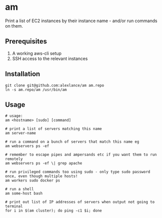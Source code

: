 am
==

Print a list of EC2 instances by their instance name - and/or run commands on them.

Prerequisites
-------------

1. A working aws-cli setup
2. SSH access to the relevant instances

Installation
------------

    git clone git@github.com:alexlance/am am.repo
    ln -s am.repo/am /usr/bin/am

Usage
-----

    # usage:
    am <hostname> [sudo] [command]

    # print a list of servers matching this name
    am server-name

    # run a command on a bunch of servers that match this name eg
    am webservers ps -ef

    # remember to escape pipes and ampersands etc if you want them to run remotely
    am webservers ps -ef \| grep apache

    # run privileged commands too using sudo - only type sudo password once, even though multiple hosts!
    am workers sudo docker ps

    # run a shell
    am some-host bash

    # print out list of IP addresses of servers when output not going to terminal
    for i in $(am cluster); do ping -c1 $i; done
